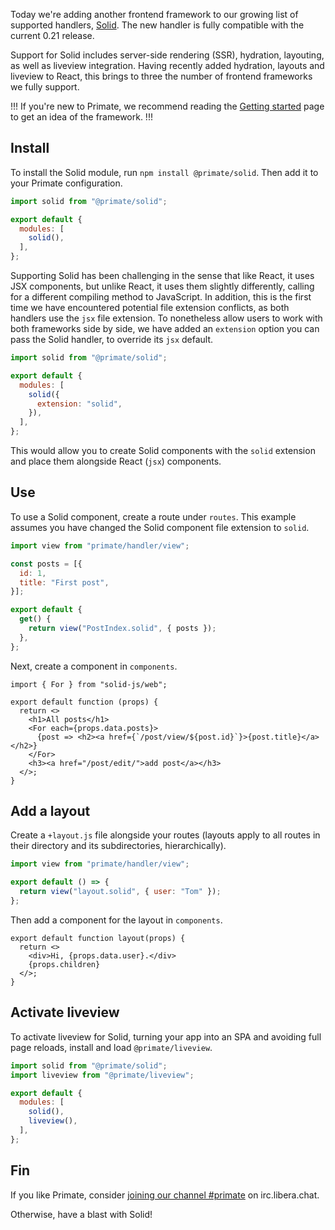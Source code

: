 Today we're adding another frontend framework to our growing list of supported
handlers, [Solid]. The new handler is fully compatible with the current 0.21
release.

Support for Solid includes server-side rendering (SSR), hydration, layouting,
as well as liveview integration. Having recently added hydration, layouts and
liveview to React, this brings to three the number of frontend frameworks we
fully support.

!!!
If you're new to Primate, we recommend reading the [Getting started] page to
get an idea of the framework.
!!!

## Install

To install the Solid module, run `npm install @primate/solid`. Then add it to
your Primate configuration.

```js#primate.config.js
import solid from "@primate/solid";

export default {
  modules: [
    solid(),
  ],
};
```

Supporting Solid has been challenging in the sense that like React, it uses JSX
components, but unlike React, it uses them slightly differently, calling for
a different compiling method to JavaScript. In addition, this is the first time
we have encountered potential file extension conflicts, as both handlers use
the `jsx` file extension. To nonetheless allow users to work with both
frameworks side by side, we have added an `extension` option you can pass the
Solid handler, to override its `jsx` default.

```js#primate.config.js
import solid from "@primate/solid";

export default {
  modules: [
    solid({
      extension: "solid",
    }),
  ],
};
```

This would allow you to create Solid components with the `solid` extension and
place them alongside React (`jsx`) components.

## Use

To use a Solid component, create a route under `routes`. This example assumes
you have changed the Solid component file extension to `solid`.

```js#routes/posts.js
import view from "primate/handler/view";

const posts = [{
  id: 1,
  title: "First post",
}];

export default {
  get() {
    return view("PostIndex.solid", { posts });
  },
};
```

Next, create a component in `components`.

```jsx#components/PostIndex.solid
import { For } from "solid-js/web";

export default function (props) {
  return <>
    <h1>All posts</h1>
    <For each={props.data.posts}>
      {post => <h2><a href={`/post/view/${post.id}`}>{post.title}</a></h2>}
    </For>
    <h3><a href="/post/edit/">add post</a></h3>
  </>;
}
```

## Add a layout

Create a `+layout.js` file alongside your routes (layouts apply to all routes
in their directory and its subdirectories, hierarchically).

```js#routes/+layout.js
import view from "primate/handler/view";

export default () => {
  return view("layout.solid", { user: "Tom" });
};
```

Then add a component for the layout in `components`.

```jsx#components/layout.solid
export default function layout(props) {
  return <>
    <div>Hi, {props.data.user}.</div>
    {props.children}
  </>;
}
```

## Activate liveview

To activate liveview for Solid, turning your app into an SPA and avoiding full
page reloads, install and load `@primate/liveview`.

```js#primate.config.js
import solid from "@primate/solid";
import liveview from "@primate/liveview";

export default {
  modules: [
    solid(),
    liveview(),
  ],
};
```

## Fin

If you like Primate, consider [joining our channel #primate][irc] on
irc.libera.chat.

Otherwise, have a blast with Solid!

[Getting started]: /guide/getting-started
[Solid]: https://www.solidjs.com
[irc]: https://web.libera.chat#primate
